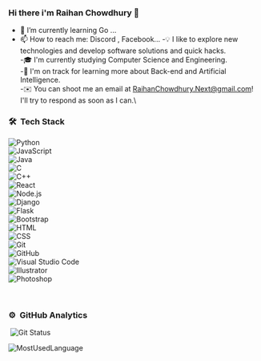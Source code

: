 ### Hi there i'm Raihan Chowdhury 👋

- 🌱 I’m currently learning Go ...
- 📫 How to reach me: Discord , Facebook...
-💡 I like to explore new technologies and develop software solutions and quick hacks.\
-🎓 I'm currently studying Computer Science and Engineering.\
-🌱 I'm on track for learning more about Back-end and Artificial Intelligence.\
-✉️ You can shoot me an email at RaihanChowdhury.Next@gmail.com! I'll try to respond as soon as I can.\

  
### 🛠 &nbsp;Tech Stack

![Python](https://img.shields.io/badge/-Python-05122A?style=flat&logo=python) \
![JavaScript](https://img.shields.io/badge/-JavaScript-05122A?style=flat&logo=javascript) \
![Java](https://img.shields.io/badge/-Java-05122A?style=flat&logo=Java&logoColor=FFA518) \
![C](https://img.shields.io/badge/-C-05122A?style=flat&logo=C&logoColor=A8B9CC) \
![C++](https://img.shields.io/badge/-C++-05122A?style=flat&logo=C%2B%2B&logoColor=00599C) \
![React](https://img.shields.io/badge/-React-05122A?style=flat&logo=react) \
![Node.js](https://img.shields.io/badge/-Node.js-05122A?style=flat&logo=node.js) \
![Django](https://img.shields.io/badge/-Django-05122A?style=flat&logo=django&logoColor=092E20) \
![Flask](https://img.shields.io/badge/-Flask-05122A?style=flat&logo=flask) \
![Bootstrap](https://img.shields.io/badge/-Bootstrap-05122A?style=flat&logo=bootstrap&logoColor=563D7C) \
![HTML](https://img.shields.io/badge/-HTML-05122A?style=flat&logo=HTML5) \
![CSS](https://img.shields.io/badge/-CSS-05122A?style=flat&logo=CSS3&logoColor=1572B6) \
![Git](https://img.shields.io/badge/-Git-05122A?style=flat&logo=git) \
![GitHub](https://img.shields.io/badge/-GitHub-05122A?style=flat&logo=github) \
![Visual Studio Code](https://img.shields.io/badge/-Visual%20Studio%20Code-05122A?style=flat&logo=visual-studio-code&logoColor=007ACC) \
![Illustrator](https://img.shields.io/badge/-Illustrator-05122A?style=flat&logo=adobe-illustrator) \
![Photoshop](https://img.shields.io/badge/-Photoshop-05122A?style=flat&logo=adobe-photoshop)


​
### ⚙️ &nbsp;GitHub Analytics
​
![Git Status](https://github-readme-stats.vercel.app/api?username=Raihan-Chowdhury&&show_icons=true&title_color=DA70D6&icon_color=FF7F50&text_color=daf7dc&bg_color=151515)


![MostUsedLanguage](https://github-readme-stats.vercel.app/api/top-langs/?username=raihan-chowdhury&count_private=true&theme=midnight-purple&hide_border=true&show_icons=true&layout=compact&langs_count=8%29%5D%28https://github.com/anuraghazra/github-readme-stats)
